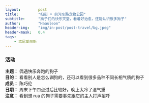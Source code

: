 ```yaml
---
layout:        post
title:         "扫街 × 前河东路宠物公园"
subtitle:      "狗子们的快乐天堂，看着好治愈，还能认识很多狗子"
author:        "Haauleon"
header-img:    "img/in-post/post-travel/bg.jpeg"
header-mask:   0.4
tags:
    - 鸢尾爱丽斯
---
```


### 活动
**主题：** 偶遇快乐奔跑的狗子                                     
**目的：** 看看别人是怎么训狗的，还可以看到很多品种不同长相气质的狗子                                                             
**成员：** 陈巧伦        
**日期：** 周末下午四点过后比较好，晚上太冷了湿气重                                        
**注意：** 看到想 rua 的狗子需要事先跟它的主人打声招呼             